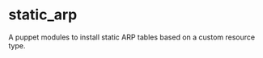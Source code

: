 static_arp
==========

A puppet modules to install static ARP tables based on a custom resource type.
